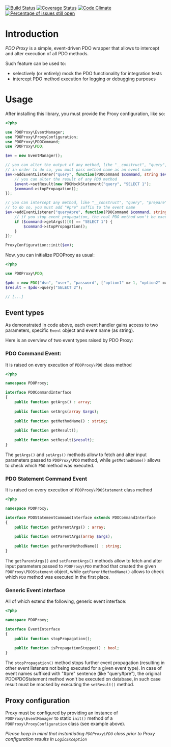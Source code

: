 [![Build Status](https://travis-ci.org/artur-graniszewski/pdo-proxy.svg?branch=master)](https://travis-ci.org/artur-graniszewski/pdo-proxy) [![Coverage Status](https://coveralls.io/repos/github/artur-graniszewski/pdo-proxy/badge.svg?branch=master)](https://coveralls.io/github/artur-graniszewski/pdo-proxy?branch=master) [![Code Climate](https://codeclimate.com/github/artur-graniszewski/pdo-proxy/badges/gpa.svg)](https://codeclimate.com/github/artur-graniszewski/pdo-proxy) [![Percentage of issues still open](http://isitmaintained.com/badge/open/artur-graniszewski/zeus-for-php.svg)](http://isitmaintained.com/project/artur-graniszewski/zeus-for-php "Percentage of issues still open")

# Introduction
*PDO Proxy* is a simple, event-driven PDO wrapper that allows to intercept and alter execution of all PDO methods.

Such feature can be used to:
* selectively (or entirely) mock the PDO functionality for integration tests
* intercept PDO method execution for logging or debugging purposes

# Usage

After installing this library, you must provide the Proxy configuration, like so:

```php
<?php

use PDOProxy\EventManager;
use PDOProxy\ProxyConfiguration;
use PDOProxy\PDOCommand;
use PDOProxy\PDO;

$ev = new EventManager();

// you can alter the output of any method, like "__construct", "query", "prepare"...
// in order to do so, you must pass method name as an event name
$ev->addEventListener("query", function(PDOCommand $command, string $eventName) {
    // you can alter the result of any PDO method
    $event->setResult(new PDOMockStatement("query", "SELECT 1");
    $command->stopPropagation();
});

// you can intercept any method, like "__construct", "query", "prepare"...
// to do so, you must add "#pre" suffix to the event name
$ev->addEventListener("query#pre", function(PDOCommand $command, string $eventName) {
    // if you stop event propagation, the real PDO method won't be executed and the result will be taken from this callback
    if ($command->getArgs()[0] == "SELECT 1") {
        $command->stopPropagation();
    }
});

ProxyConfiguration::init($ev);
```

Now, you can initialize PDOProxy as usual:

```php
<?php

use PDOProxy\PDO;

$pdo = new PDO("dsn", "user", "password", ["option1" => 1, "option2" => 2]);
$result = $pdo->query("SELECT 2");

// [...]
```

## Event types

As demonstrated in code above, each event handler gains access to two parameters, specific ```Event``` object and event name (as string).

Here is an overview of two event types raised by PDO Proxy:

### PDO Command Event:

It is raised on every execution of ```PDOProxy\PDO``` class method

```php
<?php

namespace PDOProxy;

interface PDOCommandInterface
{
    public function getArgs() : array;
    
    public function setArgs(array $args);
    
    public function getMethodName() : string;
    
    public function getResult();
    
    public function setResult($result);
}
```

The ```getArgs()``` and ```setArgs()``` methods allow to fetch and alter input parameters passed to ```PDOProxy\PDO``` method, while ```getMethodName()``` allows to check which ```PDO``` method was executed.


### PDO Statement Command Event

It is raised on every execution of ```PDOProxy\PDOStatement``` class method

```php
<?php

namespace PDOProxy;

interface PDOStatementCommandInterface extends PDOCommandInterface
{   
    public function getParentArgs() : array;
    
    public function setParentArgs(array $args);
    
    public function getParentMethodName() : string;
}
```

The ```getParentArgs()``` and ```setParentArgs()``` methods allow to fetch and alter input parameters passed to ```PDOProxy\PDO``` method that created the given ```PDOProxy\PDOStatement``` object, while ```getParentMethodName()``` allows to check which ```PDO``` method was executed in the first place.

### Generic Event interface

All of which extend the following, generic event interface:

```php
<?php

namespace PDOProxy;

interface EventInterface
{
    public function stopPropagation();
    
    public function isPropagationStopped() : bool;
}
```

The ```stopPropagation()``` method stops further event propagation (resulting in other event listeners not being executed for a given event type). In case of event names suffixed with "#pre" sentence (like "query#pre"), the original PDO/PDOStatement method won't be executed on database, in such case result must be mocked by executing the ```setResult()``` method.

## Proxy configuration

Proxy must be configured by providing an instance of ```PDOProxy\EventManager``` to static ```init()``` method of a ```PDOProxy\ProxyConfiguration``` class (see example above). 

*Please keep in mind that instantiating ```PDOProxy\PDO``` class prior to Proxy configuration results in ```LogicException```*